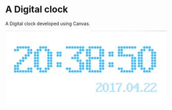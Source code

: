 # A Digital clock
A Digital clock developed using Canvas.


![canvas-digitalclock](canvas-digitalclock.png)